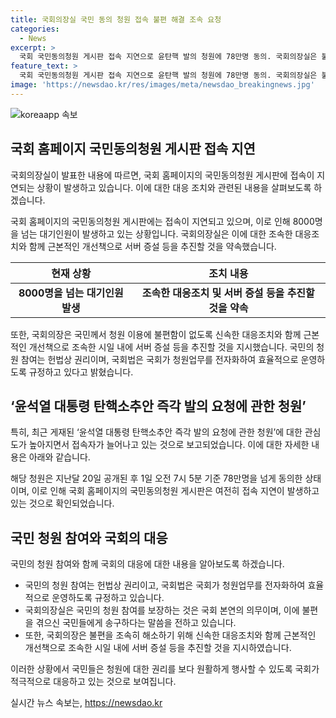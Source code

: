 ```yaml
---
title: 국회의장실 국민 동의 청원 접속 불편 해결 조속 요청
categories:
  - News
excerpt: >
  국회 국민동의청원 게시판 접속 지연으로 윤탄핵 발의 청원에 78만명 동의. 국회의장실은 불편을 해소하겠다고 밝히며 신속 조치와 서버증설 등 근본적인 개선책 추진할 것을 약속. 국민 청원권은 헌법상 권리로 국회가 효율적 운영을 보장해야 한다고 강조. 현재 오전 7시 5분에도 8000명을 넘는 접속 대기인원 발생.
feature_text: >
  국회 국민동의청원 게시판 접속 지연으로 윤탄핵 발의 청원에 78만명 동의. 국회의장실은 불편을 해소하겠다고 밝히며 신속 조치와 서버증설 등 근본적인 개선책 추진할 것을 약속. 국민 청원권은 헌법상 권리로 국회가 효율적 운영을 보장해야 한다고 강조. 현재 오전 7시 5분에도 8000명을 넘는 접속 대기인원 발생.
image: 'https://newsdao.kr/res/images/meta/newsdao_breakingnews.jpg'
---
```


<p><img src="https://newsdao.kr/res/images/meta/newsdao_breakingnews.jpg" alt="koreaapp 속보" /></p>

<h2 data-ke-size="size26">국회 홈페이지 국민동의청원 게시판 접속 지연</h2>

<p>국회의장실이 발표한 내용에 따르면, 국회 홈페이지의 국민동의청원 게시판에 접속이 지연되는 상황이 발생하고 있습니다. 이에 대한 대응 조치와 관련된 내용을 살펴보도록 하겠습니다.</p>

<p data-ke-size="size16">국회 홈페이지의 국민동의청원 게시판에는 접속이 지연되고 있으며, 이로 인해 8000명을 넘는 대기인원이 발생하고 있는 상황입니다. 국회의장실은 이에 대한 조속한 대응조치와 함께 근본적인 개선책으로 서버 증설 등을 추진할 것을 약속했습니다.</p>

<table>
    <thead>
        <tr>
            <th>현재 상황</th>
            <th>조치 내용</th>
        </tr>
    </thead>
    <tbody>
        <tr>
            <td style="text-align: center; height: 17px;"><b>8000명을 넘는 대기인원 발생</b></td>
            <td style="text-align: center; height: 17px;"><b>조속한 대응조치 및 서버 증설 등을 추진할 것을 약속</b></td>
        </tr>
    </tbody>
</table>

<p data-ke-size="size16">또한, 국회의장은 국민께서 청원 이용에 불편함이 없도록 신속한 대응조치와 함께 근본적인 개선책으로 조속한 시일 내에 서버 증설 등을 추진할 것을 지시했습니다. 국민의 청원 참여는 헌법상 권리이며, 국회법은 국회가 청원업무를 전자화하여 효율적으로 운영하도록 규정하고 있다고 밝혔습니다.</p>

<h2 data-ke-size="size26">‘윤석열 대통령 탄핵소추안 즉각 발의 요청에 관한 청원’</h2>

<p>특히, 최근 게재된 ‘윤석열 대통령 탄핵소추안 즉각 발의 요청에 관한 청원’에 대한 관심도가 높아지면서 접속자가 늘어나고 있는 것으로 보고되었습니다. 이에 대한 자세한 내용은 아래와 같습니다.</p>

<p data-ke-size="size16">해당 청원은 지난달 20일 공개된 후 1일 오전 7시 5분 기준 78만명을 넘게 동의한 상태이며, 이로 인해 국회 홈페이지의 국민동의청원 게시판은 여전히 접속 지연이 발생하고 있는 것으로 확인되었습니다.</p>

<h2 data-ke-size="size26">국민 청원 참여와 국회의 대응</h2>

<p>국민의 청원 참여와 함께 국회의 대응에 대한 내용을 알아보도록 하겠습니다.</p>

<ul>
    <li>국민의 청원 참여는 헌법상 권리이고, 국회법은 국회가 청원업무를 전자화하여 효율적으로 운영하도록 규정하고 있습니다.</li>
    <li>국회의장실은 국민의 청원 참여를 보장하는 것은 국회 본연의 의무이며, 이에 불편을 겪으신 국민들에게 송구하다는 말씀을 전하고 있습니다.</li>
    <li>또한, 국회의장은 불편을 조속히 해소하기 위해 신속한 대응조치와 함께 근본적인 개선책으로 조속한 시일 내에 서버 증설 등을 추진할 것을 지시하였습니다.</li>
</ul>

<p>이러한 상황에서 국민들은 청원에 대한 권리를 보다 원활하게 행사할 수 있도록 국회가 적극적으로 대응하고 있는 것으로 보여집니다.</p>
실시간 뉴스 속보는, <a href="https://newsdao.kr" rel="dofollow">https://newsdao.kr</a>


